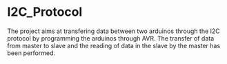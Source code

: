 # I2C_Protocol
The project aims at transfering data between two arduinos through the I2C protocol by programming the arduinos through AVR. The transfer of data from master to slave and the reading of data in the slave by the master has been performed.
